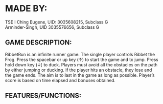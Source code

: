 # MADE BY:<br/>
TSE I Ching Eugene, UID: 3035608215, Subclass G<br/>
Arminder-Singh, UID 3035576656, Subclass G<br/>

## GAME DESCRIPTION:<br/>
RibbetRun is an infinite runner game. The single player controls Ribbet the Frog. Press the spacebar or up key (↑) to start the game and to jump. Press hold down key (↓) to duck. Players must avoid all the obstacles on the path by either jumping or ducking. If the player hits an obstacle, they lose and the game ends. The aim is to last in the game as long as possible. Player’s score is based on time elapsed and bonuses obtained.

## FEATURES/FUNCTIONS:<br/>

